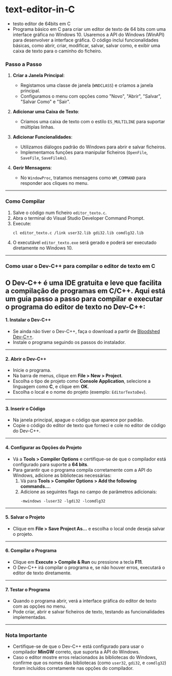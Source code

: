 # text-editor-in-C
 - testo editor de 64bits em C
 - Programa básico em C para criar um editor de texto de 64 bits com uma interface gráfica no Windows 10. Usaremos a API do Windows (WinAPI) para desenvolver a interface gráfica. O código inclui funcionalidades básicas, como abrir, criar, modificar, salvar, salvar como, e exibir uma caixa de texto para o caminho do ficheiro.
### **Passo a Passo**
1. **Criar a Janela Principal**:
   - Registamos uma classe de janela (`WNDCLASS`) e criamos a janela principal.
   - Configuramos o menu com opções como "Novo", "Abrir", "Salvar", "Salvar Como" e "Sair".

2. **Adicionar uma Caixa de Texto**:
   - Criamos uma caixa de texto com o estilo `ES_MULTILINE` para suportar múltiplas linhas.

3. **Adicionar Funcionalidades**:
   - Utilizamos diálogos padrão do Windows para abrir e salvar ficheiros.
   - Implementamos funções para manipular ficheiros (`OpenFile`, `SaveFile`, `SaveFileAs`).

4. **Gerir Mensagens**:
   - No `WindowProc`, tratamos mensagens como `WM_COMMAND` para responder aos cliques no menu.

---

### **Como Compilar**
1. Salve o código num ficheiro `editor_texto.c`.
2. Abra o terminal do Visual Studio Developer Command Prompt.
3. Execute:
   ```bash
   cl editor_texto.c /link user32.lib gdi32.lib comdlg32.lib
   ```
4. O executável `editor_texto.exe` será gerado e poderá ser executado diretamente no Windows 10.

---
### **Como usar o Dev-C++ para compilar o editor de texto em C**

O Dev-C++ é uma IDE gratuita e leve que facilita a compilação de programas em C/C++. Aqui está um guia passo a passo para compilar e executar o programa do editor de texto no Dev-C++:
---
#### 1. **Instalar o Dev-C++**
- Se ainda não tiver o Dev-C++, faça o download a partir de [Bloodshed Dev-C++](https://sourceforge.net/projects/orwelldevcpp/).
- Instale o programa seguindo os passos do instalador.

---

#### 2. **Abrir o Dev-C++**
- Inicie o programa.
- Na barra de menus, clique em **File > New > Project**.
- Escolha o tipo de projeto como **Console Application**, selecione a linguagem como **C**, e clique em **OK**.
- Escolha o local e o nome do projeto (exemplo: `EditorTextoDev`).

---

#### 3. **Inserir o Código**
- Na janela principal, apague o código que aparece por padrão.
- Copie o código do editor de texto que forneci e cole no editor de código do Dev-C++.

---

#### 4. **Configurar as Opções do Projeto**
- Vá a **Tools > Compiler Options** e certifique-se de que o compilador está configurado para suporte a **64 bits**.
- Para garantir que o programa compila corretamente com a API do Windows, adicione as bibliotecas necessárias:
  1. Vá para **Tools > Compiler Options > Add the following commands...**.
  2. Adicione as seguintes flags no campo de parâmetros adicionais:
     ```
     -mwindows -luser32 -lgdi32 -lcomdlg32
     ```
---
#### 5. **Salvar o Projeto**
- Clique em **File > Save Project As...** e escolha o local onde deseja salvar o projeto.

---

#### 6. **Compilar o Programa**
- Clique em **Execute > Compile & Run** ou pressione a tecla **F11**.
- O Dev-C++ irá compilar o programa e, se não houver erros, executará o editor de texto diretamente.

---

#### 7. **Testar o Programa**
- Quando o programa abrir, verá a interface gráfica do editor de texto com as opções no menu.
- Pode criar, abrir e salvar ficheiros de texto, testando as funcionalidades implementadas.

---

### **Nota Importante**
- Certifique-se de que o Dev-C++ está configurado para usar o compilador **MinGW** correto, que suporta a API do Windows.
- Caso o editor mostre erros relacionados às bibliotecas do Windows, confirme que os nomes das bibliotecas (como `user32`, `gdi32`, e `comdlg32`) foram incluídos corretamente nas opções do compilador.

 

